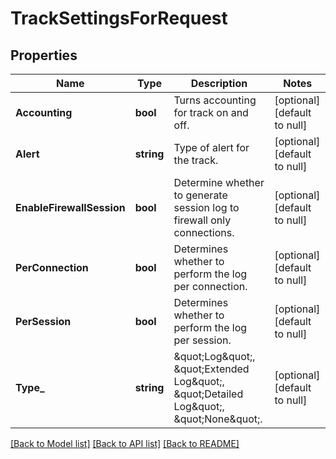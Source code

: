 # TrackSettingsForRequest

## Properties
Name | Type | Description | Notes
------------ | ------------- | ------------- | -------------
**Accounting** | **bool** | Turns accounting for track on and off. | [optional] [default to null]
**Alert** | **string** | Type of alert for the track. | [optional] [default to null]
**EnableFirewallSession** | **bool** | Determine whether to generate session log to firewall only connections. | [optional] [default to null]
**PerConnection** | **bool** | Determines whether to perform the log per connection. | [optional] [default to null]
**PerSession** | **bool** | Determines whether to perform the log per session. | [optional] [default to null]
**Type_** | **string** | \&quot;Log\&quot;, \&quot;Extended Log\&quot;, \&quot;Detailed  Log\&quot;, \&quot;None\&quot;. | [optional] [default to null]

[[Back to Model list]](../README.md#documentation-for-models) [[Back to API list]](../README.md#documentation-for-api-endpoints) [[Back to README]](../README.md)


